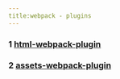 ```yaml
---
title:webpack - plugins
---
```


### 1 [html-webpack-plugin](https://github.com/jantimon/html-webpack-plugin)

### 2 [assets-webpack-plugin](https://www.npmjs.com/package/assets-webpack-plugin)

